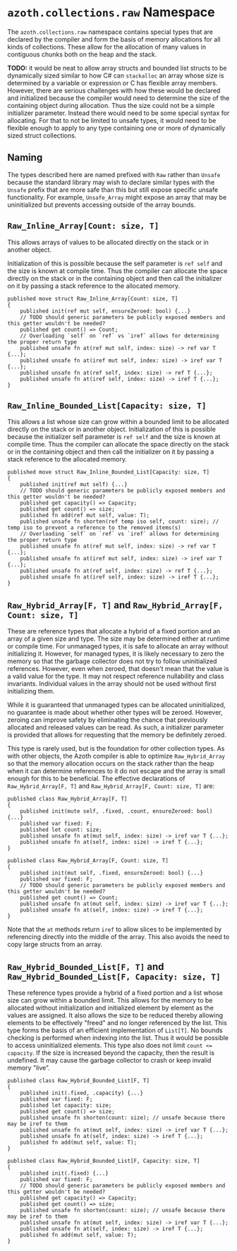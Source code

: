 # `azoth.collections.raw` Namespace

The `azoth.collections.raw` namespace contains special types that are declared by the
compiler and form the basis of memory allocations for all kinds of collections. These allow for the
allocation of many values in contiguous chunks both on the heap and the stack.

**TODO:** it would be neat to allow array structs and bounded list structs to be dynamically sized
similar to how C# can `stackalloc` an array whose size is determined by a variable or expression or
C has flexible array members. However, there are serious challenges with how these would be declared
and initialized because the compiler would need to determine the size of the containing object
during allocation. Thus the size could not be a simple initializer parameter. Instead there would
need to be some special syntax for allocating. For that to not be limited to unsafe types, it would
need to be flexible enough to apply to any type containing one or more of dynamically sized struct
collections.

## Naming

The types described here are named prefixed with `Raw` rather than `Unsafe` because the standard
library may wish to declare similar types with the `Unsafe` prefix that are more safe than this but
still expose specific unsafe functionality. For example, `Unsafe_Array` might expose an array that
may be uninitialized but prevents accessing outside of the array bounds.

## `Raw_Inline_Array[Count: size, T]`

This allows arrays of values to be allocated directly on the stack or in another object.

Initialization of this is possible because the self parameter is `ref self` and the size is known at
compile time. Thus the compiler can allocate the space directly on the stack or in the containing
object and then call the initializer on it by passing a stack reference to the allocated memory.

```azoth
published move struct Raw_Inline_Array[Count: size, T]
{
    published init(ref mut self, ensureZeroed: bool) {...}
    // TODO should generic parameters be publicly exposed members and this getter wouldn't be needed?
    published get count() => Count;
    // Overloading `self` on `ref` vs `iref` allows for determining the proper return type
    published unsafe fn at(ref mut self, index: size) -> ref var T {...};
    published unsafe fn at(iref mut self, index: size) -> iref var T {...};
    published unsafe fn at(ref self, index: size) -> ref T {...};
    published unsafe fn at(iref self, index: size) -> iref T {...};
}
```

## `Raw_Inline_Bounded_List[Capacity: size, T]`

This allows a list whose size can grow within a bounded limit to be allocated directly on the stack
or in another object. Initialization of this is possible because the initializer self parameter is
`ref self` and the size is known at compile time. Thus the compiler can allocate the space directly
on the stack or in the containing object and then call the initializer on it by passing a stack
reference to the allocated memory.

```azoth
published move struct Raw_Inline_Bounded_List[Capacity: size, T]
{
    published init(ref mut self) {...}
    // TODO should generic parameters be publicly exposed members and this getter wouldn't be needed?
    published get capacity() => Capacity;
    published get count() => size;
    published fn add(ref mut self, value: T);
    published unsafe fn shorten(ref temp iso self, count: size); // temp iso to prevent a reference to the removed items(s)
    // Overloading `self` on `ref` vs `iref` allows for determining the proper return type
    published unsafe fn at(ref mut self, index: size) -> ref var T {...};
    published unsafe fn at(iref mut self, index: size) -> iref var T {...};
    published unsafe fn at(ref self, index: size) -> ref T {...};
    published unsafe fn at(iref self, index: size) -> iref T {...};
}
```

## `Raw_Hybrid_Array[F, T]` and `Raw_Hybrid_Array[F, Count: size, T]`

These are reference types that allocate a hybrid of a fixed portion and an array of a given size and
type. The size may be determined either at runtime or compile time. For unmanaged types, it is safe
to allocate an array without initializing it. However, for managed types, it is likely necessary to
zero the memory so that the garbage collector does not try to follow uninitialized references.
However, even when zeroed, that doesn't mean that the value is a valid value for the type. It may
not respect reference nullability and class invariants. Individual values in the array should not be
used without first initializing them.

While it is guaranteed that unmanaged types can be allocated uninitialized, no guarantee is made
about whether other types will be zeroed. However, zeroing can improve safety by eliminating the
chance that previously allocated and released values can be read. As such, a initializer parameter
is provided that allows for requesting that the memory be definitely zeroed.

This type is rarely used, but is the foundation for other collection types. As with other objects,
the Azoth compiler is able to optimize `Raw_Hybrid_Array` so that the memory allocation occurs on
the stack rather than the heap when it can determine references to it do not escape and the array is
small enough for this to be beneficial. The effective declarations of `Raw_Hybrid_Array[F, T]` and
`Raw_Hybrid_Array[F, Count: size, T]` are:

```azoth
published class Raw_Hybrid_Array[F, T]
{
    published init(mute self, .fixed, .count, ensureZeroed: bool) {...}
    published var fixed: F;
    published let count: size;
    published unsafe fn at(mut self, index: size) -> iref var T {...};
    published unsafe fn at(self, index: size) -> iref T {...};
}

published class Raw_Hybrid_Array[F, Count: size, T]
{
    published init(mut self, .fixed, ensureZeroed: bool) {...}
    published var fixed: F;
    // TODO should generic parameters be publicly exposed members and this getter wouldn't be needed?
    published get count() => Count;
    published unsafe fn at(mut self, index: size) -> iref var T {...};
    published unsafe fn at(self, index: size) -> iref T {...};
}
```

Note that the `at` methods return `iref` to allow slices to be implemented by referencing directly
into the middle of the array. This also avoids the need to copy large structs from an array.

## `Raw_Hybrid_Bounded_List[F, T]` and `Raw_Hybrid_Bounded_List[F, Capacity: size, T]`

These reference types provide a hybrid of a fixed portion and a list whose size can grow within a
bounded limit. This allows for the memory to be allocated without initialization and initialized
element by element as the values are assigned. It also allows the size to be reduced thereby
allowing elements to be effectively "freed" and no longer referenced by the list. This type forms
the basis of an efficient implementation of `List[T]`. No bounds checking is performed when indexing
into the list. Thus it would be possible to access uninitialized elements. This type also does not
limit `count <= capacity`. If the size is increased beyond the capacity, then the result is
undefined. It may cause the garbage collector to crash or keep invalid memory "live".

```azoth
published class Raw_Hybrid_Bounded_List[F, T]
{
    published init(.fixed, .capacity) {...}
    published var fixed: F;
    published let capacity: size;
    published get count() => size;
    published unsafe fn shorten(count: size); // unsafe because there may be iref to them
    published unsafe fn at(mut self, index: size) -> iref var T {...};
    published unsafe fn at(self, index: size) -> iref T {...};
    published fn add(mut self, value: T);
}

published class Raw_Hybrid_Bounded_List[F, Capacity: size, T]
{
    published init(.fixed) {...}
    published var fixed: F;
    // TODO should generic parameters be publicly exposed members and this getter wouldn't be needed?
    published get capacity() => Capacity;
    published get count() => size;
    published unsafe fn shorten(count: size); // unsafe because there may be iref to them
    published unsafe fn at(mut self, index: size) -> iref var T {...};
    published unsafe fn at(self, index: size) -> iref T {...};
    published fn add(mut self, value: T);
}
```
